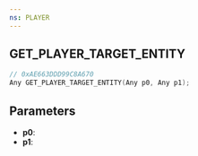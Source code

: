 ```yaml
---
ns: PLAYER
---
```

## GET_PLAYER_TARGET_ENTITY

```c
// 0xAE663DDD99C8A670
Any GET_PLAYER_TARGET_ENTITY(Any p0, Any p1);
```

## Parameters
* **p0**:
* **p1**:
